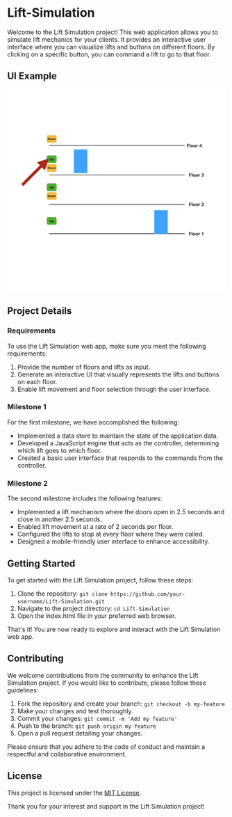 # Lift-Simulation

Welcome to the Lift Simulation project! This web application allows you to simulate lift mechanics for your clients. It provides an interactive user interface where you can visualize lifts and buttons on different floors. By clicking on a specific button, you can command a lift to go to that floor.

## UI Example

![Lift Simulation Example](Lift-Simulation-Example.png 'Lift Simulation Example')

## Project Details

### Requirements

To use the Lift Simulation web app, make sure you meet the following requirements:

1. Provide the number of floors and lifts as input.
2. Generate an interactive UI that visually represents the lifts and buttons on each floor.
3. Enable lift movement and floor selection through the user interface.

### Milestone 1

For the first milestone, we have accomplished the following:

- Implemented a data store to maintain the state of the application data.
- Developed a JavaScript engine that acts as the controller, determining which lift goes to which floor.
- Created a basic user interface that responds to the commands from the controller.

### Milestone 2

The second milestone includes the following features:

- Implemented a lift mechanism where the doors open in 2.5 seconds and close in another 2.5 seconds.
- Enabled lift movement at a rate of 2 seconds per floor.
- Configured the lifts to stop at every floor where they were called.
- Designed a mobile-friendly user interface to enhance accessibility.

## Getting Started

To get started with the Lift Simulation project, follow these steps:

1. Clone the repository: `git clone https://github.com/your-username/Lift-Simulation.git`
2. Navigate to the project directory: `cd Lift-Simulation`
3. Open the index.html file in your preferred web browser.

That's it! You are now ready to explore and interact with the Lift Simulation web app.

## Contributing

We welcome contributions from the community to enhance the Lift Simulation project. If you would like to contribute, please follow these guidelines:

1. Fork the repository and create your branch: `git checkout -b my-feature`
2. Make your changes and test thoroughly.
3. Commit your changes: `git commit -m 'Add my feature'`
4. Push to the branch: `git push origin my-feature`
5. Open a pull request detailing your changes.

Please ensure that you adhere to the code of conduct and maintain a respectful and collaborative environment.

## License

This project is licensed under the [MIT License](LICENSE).

Thank you for your interest and support in the Lift Simulation project!

